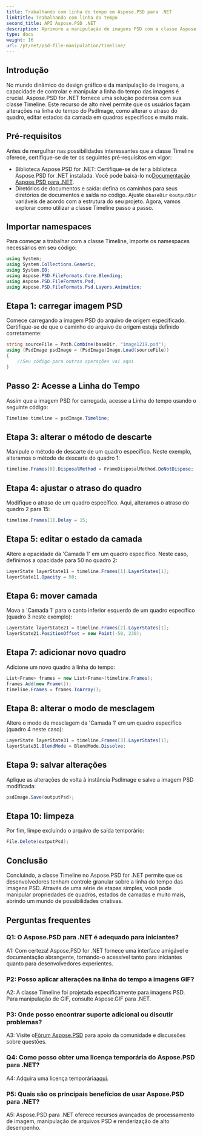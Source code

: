 ```yaml
---
title: Trabalhando com linha do tempo em Aspose.PSD para .NET
linktitle: Trabalhando com linha do tempo
second_title: API Aspose.PSD .NET
description: Aprimore a manipulação de imagens PSD com a classe Aspose.PSD para .NET Timeline. Controle as propriedades dos quadros, os estados das camadas e libere possibilidades criativas sem esforço.
type: docs
weight: 16
url: /pt/net/psd-file-manipulation/timeline/
---
```

## Introdução
No mundo dinâmico do design gráfico e da manipulação de imagens, a capacidade de controlar e manipular a linha do tempo das imagens é crucial. Aspose.PSD for .NET fornece uma solução poderosa com sua classe Timeline. Este recurso de alto nível permite que os usuários façam alterações na linha do tempo do PsdImage, como alterar o atraso do quadro, editar estados da camada em quadros específicos e muito mais.
## Pré-requisitos
Antes de mergulhar nas possibilidades interessantes que a classe Timeline oferece, certifique-se de ter os seguintes pré-requisitos em vigor:
-  Biblioteca Aspose.PSD for .NET: Certifique-se de ter a biblioteca Aspose.PSD for .NET instalada. Você pode baixá-lo no[Documentação Aspose.PSD para .NET](https://reference.aspose.com/psd/net/).
-  Diretórios de documentos e saída: defina os caminhos para seus diretórios de documentos e saída no código. Ajuste o`baseDir` e`outputDir` variáveis de acordo com a estrutura do seu projeto.
Agora, vamos explorar como utilizar a classe Timeline passo a passo.
## Importar namespaces
Para começar a trabalhar com a classe Timeline, importe os namespaces necessários em seu código:
```csharp
using System;
using System.Collections.Generic;
using System.IO;
using Aspose.PSD.FileFormats.Core.Blending;
using Aspose.PSD.FileFormats.Psd;
using Aspose.PSD.FileFormats.Psd.Layers.Animation;
```
## Etapa 1: carregar imagem PSD
Comece carregando a imagem PSD do arquivo de origem especificado. Certifique-se de que o caminho do arquivo de origem esteja definido corretamente:
```csharp
string sourceFile = Path.Combine(baseDir, "image1219.psd");
using (PsdImage psdImage = (PsdImage)Image.Load(sourceFile))
{
    //Seu código para outras operações vai aqui
}
```
## Passo 2: Acesse a Linha do Tempo
Assim que a imagem PSD for carregada, acesse a Linha do tempo usando o seguinte código:
```csharp
Timeline timeline = psdImage.Timeline;
```
## Etapa 3: alterar o método de descarte
Manipule o método de descarte de um quadro específico. Neste exemplo, alteramos o método de descarte do quadro 1:
```csharp
timeline.Frames[0].DisposalMethod = FrameDisposalMethod.DoNotDispose;
```
## Etapa 4: ajustar o atraso do quadro
Modifique o atraso de um quadro específico. Aqui, alteramos o atraso do quadro 2 para 15:
```csharp
timeline.Frames[1].Delay = 15;
```
## Etapa 5: editar o estado da camada
Altere a opacidade da 'Camada 1' em um quadro específico. Neste caso, definimos a opacidade para 50 no quadro 2:
```csharp
LayerState layerState11 = timeline.Frames[1].LayerStates[1];
layerState11.Opacity = 50;
```
## Etapa 6: mover camada
Mova a 'Camada 1' para o canto inferior esquerdo de um quadro específico (quadro 3 neste exemplo):
```csharp
LayerState layerState21 = timeline.Frames[2].LayerStates[1];
layerState21.PositionOffset = new Point(-50, 230);
```
## Etapa 7: adicionar novo quadro
Adicione um novo quadro à linha do tempo:
```csharp
List<Frame> frames = new List<Frame>(timeline.Frames);
frames.Add(new Frame());
timeline.Frames = frames.ToArray();
```
## Etapa 8: alterar o modo de mesclagem
Altere o modo de mesclagem da 'Camada 1' em um quadro específico (quadro 4 neste caso):
```csharp
LayerState layerState31 = timeline.Frames[3].LayerStates[1];
layerState31.BlendMode = BlendMode.Dissolve;
```
## Etapa 9: salvar alterações
Aplique as alterações de volta à instância PsdImage e salve a imagem PSD modificada:
```csharp
psdImage.Save(outputPsd);
```
## Etapa 10: limpeza
Por fim, limpe excluindo o arquivo de saída temporário:
```csharp
File.Delete(outputPsd);
```
## Conclusão

Concluindo, a classe Timeline no Aspose.PSD for .NET permite que os desenvolvedores tenham controle granular sobre a linha do tempo das imagens PSD. Através de uma série de etapas simples, você pode manipular propriedades de quadros, estados de camadas e muito mais, abrindo um mundo de possibilidades criativas.

## Perguntas frequentes

### Q1: O Aspose.PSD para .NET é adequado para iniciantes?

A1: Com certeza! Aspose.PSD for .NET fornece uma interface amigável e documentação abrangente, tornando-o acessível tanto para iniciantes quanto para desenvolvedores experientes.

### P2: Posso aplicar alterações na linha do tempo a imagens GIF?

A2: A classe Timeline foi projetada especificamente para imagens PSD. Para manipulação de GIF, consulte Aspose.GIF para .NET.

### P3: Onde posso encontrar suporte adicional ou discutir problemas?

 A3: Visite o[Fórum Aspose.PSD](https://forum.aspose.com/c/psd/34) para apoio da comunidade e discussões sobre questões.

### Q4: Como posso obter uma licença temporária do Aspose.PSD para .NET?

 A4: Adquira uma licença temporária[aqui](https://purchase.aspose.com/temporary-license/).

### P5: Quais são os principais benefícios de usar Aspose.PSD para .NET?

A5: Aspose.PSD para .NET oferece recursos avançados de processamento de imagem, manipulação de arquivos PSD e renderização de alto desempenho.